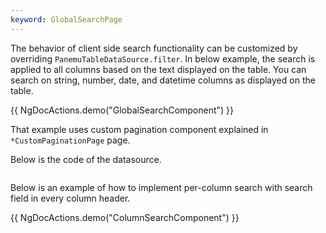 ```yaml
---
keyword: GlobalSearchPage
---
```


The behavior of client side search functionality can be customized by overriding
`PanemuTableDataSource.filter`. In below example, the search is applied to all columns based on the text
displayed on the table. You can search on string, number, date, and datetime columns as displayed on the table.

{{ NgDocActions.demo("GlobalSearchComponent") }}

That example uses custom pagination component explained in `*CustomPaginationPage` page.

Below is the code of the datasource.

```typescript name="global-search-datasource.ts" file="../../example/custom-component/global-search-datasource.ts"

```

Below is an example of how to implement per-column search with search field in every column header.

{{ NgDocActions.demo("ColumnSearchComponent") }}

```typescript name="column-search-datasource.ts" file="../../example/custom-component/column-search-datasource.ts"

```